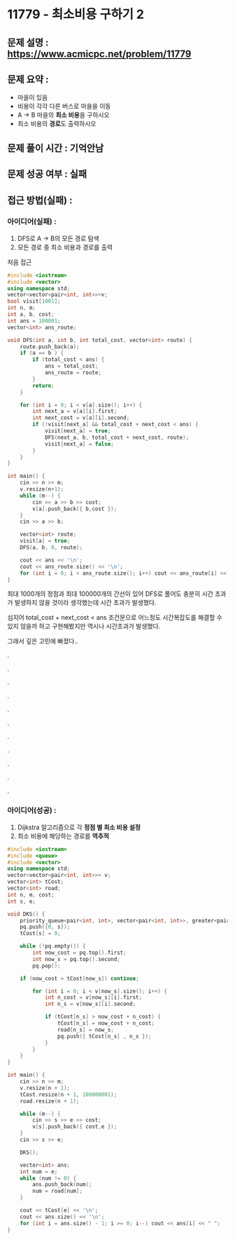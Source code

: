 # 11779 - 최소비용 구하기 2

## 문제 설명 : https://www.acmicpc.net/problem/11779

## 문제 요약 :

- 마을이 있음
- 비용이 각각 다른 버스로 마을을 이동
- A → B 마을의 **최소 비용**을 구하시오
- 최소 비용의 **경로**도 출력하시오

## 문제 풀이 시간 : 기억안남

## 문제 성공 여부 : 실패

## 접근 방법(실패) :

### 아이디어(실패) :

1. DFS로 A → B의 모든 경로 탐색
2. 모든 경로 중 최소 비용과 경로를 출력

처음 접근

```cpp
#include <iostream>
#include <vector>
using namespace std;
vector<vector<pair<int, int>>>v;
bool visit[1001];
int n, m;
int a, b, cost;
int ans = 100001;
vector<int> ans_route;

void DFS(int a, int b, int total_cost, vector<int> route) {
	route.push_back(a);
	if (a == b ) {
		if (total_cost < ans) {
			ans = total_cost;
			ans_route = route;
		}
		return;
	}

	for (int i = 0; i < v[a].size(); i++) {
		int next_a = v[a][i].first;
		int next_cost = v[a][i].second;
		if (!visit[next_a] && total_cost + next_cost < ans) {
			visit[next_a] = true;
			DFS(next_a, b, total_cost + next_cost, route);
			visit[next_a] = false;
		}
	}
}

int main() {
	cin >> n >> m;
	v.resize(n+1);
	while (m--) {
		cin >> a >> b >> cost;
		v[a].push_back({ b,cost });
	}
	cin >> a >> b;

	vector<int> route;
	visit[a] = true;
	DFS(a, b, 0, route);

	cout << ans << '\n';
	cout << ans_route.size() << '\n';
	for (int i = 0; i < ans_route.size(); i++) cout << ans_route[i] << " ";
}
```

최대 1000개의 정점과 최대 100000개의 간선이 있어 DFS로 풀어도 충분히 시간 초과가 발생하지 않을 것이라 생각했는데 시간 초과가 발생했다.

심지어 total_cost + next_cost < ans 조건문으로 어느정도 시간복잡도를 해결할 수 있지 않을까 하고 구현해봤지만 역시나 시간초과가 발생했다.

그래서 깊은 고민에 빠졌다..

.

.

.

.

.

.

.

.

.

.

.

### 아이디어(성공) :

1. Dijkstra 알고리즘으로 각 **정점 별 최소 비용 설정**
2. 최소 비용에 해당하는 경로를 **역추적**

```cpp
#include <iostream>
#include <queue>
#include <vector>
using namespace std;
vector<vector<pair<int, int>>> v;
vector<int> tCost;
vector<int> road;
int n, m, cost;
int s, e;

void DKS() {
	priority_queue<pair<int, int>, vector<pair<int, int>>, greater<pair<int,int>>> pq;
	pq.push({0, s});
	tCost[s] = 0;

	while (!pq.empty()) {
		int now_cost = pq.top().first;
		int now_s = pq.top().second;
		pq.pop();

    if (now_cost > tCost[now_s]) continue;

		for (int i = 0; i < v[now_s].size(); i++) {
			int n_cost = v[now_s][i].first;
			int n_s = v[now_s][i].second;

			if (tCost[n_s] > now_cost + n_cost) {
				tCost[n_s] = now_cost + n_cost;
				road[n_s] = now_s;
				pq.push({ tCost[n_s] , n_s });
			}
		}
	}
}

int main() {
	cin >> n >> m;
	v.resize(n + 1);
	tCost.resize(n + 1, 100000001);
	road.resize(n + 1);

	while (m--) {
		cin >> s >> e >> cost;
		v[s].push_back({ cost,e });
	}
	cin >> s >> e;

	DKS();

	vector<int> ans;
	int num = e;
	while (num != 0) {
		ans.push_back(num);
		num = road[num];
	}

	cout << tCost[e] << '\n';
	cout << ans.size() << '\n';
	for (int i = ans.size() - 1; i >= 0; i--) cout << ans[i] << " ";
}
```
